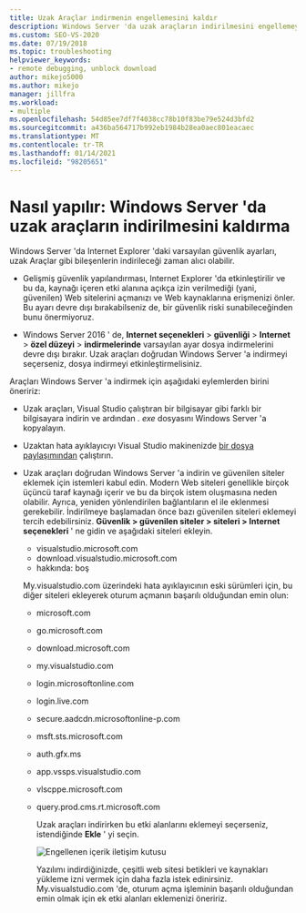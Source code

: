```yaml
---
title: Uzak Araçlar indirmenin engellemesini kaldır
description: Windows Server 'da uzak araçların indirilmesini engellemeyi kaldır ve bu, varsayılan IE güvenlik ayarları nedeniyle zaman alıcı olabilir.
ms.custom: SEO-VS-2020
ms.date: 07/19/2018
ms.topic: troubleshooting
helpviewer_keywords:
- remote debugging, unblock download
author: mikejo5000
ms.author: mikejo
manager: jillfra
ms.workload:
- multiple
ms.openlocfilehash: 54d85ee7df7f4038cc78b10f83be79e524d3bfd2
ms.sourcegitcommit: a436ba564717b992eb1984b28ea0aec801eacaec
ms.translationtype: MT
ms.contentlocale: tr-TR
ms.lasthandoff: 01/14/2021
ms.locfileid: "98205651"
---
```

# <a name="how-to-unblock-the-download-of-the-remote-tools-on-windows-server"></a>Nasıl yapılır: Windows Server 'da uzak araçların indirilmesini kaldırma

Windows Server 'da Internet Explorer 'daki varsayılan güvenlik ayarları, uzak Araçlar gibi bileşenlerin indirileceği zaman alıcı olabilir.

* Gelişmiş güvenlik yapılandırması, Internet Explorer 'da etkinleştirilir ve bu da, kaynağı içeren etki alanına açıkça izin verilmediği (yani, güvenilen) Web sitelerini açmanızı ve Web kaynaklarına erişmenizi önler. Bu ayarı devre dışı bırakabilseniz de, bir güvenlik riski sunabileceğinden bunu önermiyoruz.

* Windows Server 2016 ' de, **Internet seçenekleri**  >  **güvenliği**  >  **Internet**  >  **özel düzeyi**  >  **indirmelerinde** varsayılan ayar dosya indirmelerini devre dışı bırakır. Uzak araçları doğrudan Windows Server 'a indirmeyi seçerseniz, dosya indirmeyi etkinleştirmelisiniz.

Araçları Windows Server 'a indirmek için aşağıdaki eylemlerden birini öneririz:

* Uzak araçları, Visual Studio çalıştıran bir bilgisayar gibi farklı bir bilgisayara indirin ve ardından *. exe* dosyasını Windows Server 'a kopyalayın.

* Uzaktan hata ayıklayıcıyı Visual Studio makinenizde [bir dosya paylaşımından](../debugger/remote-debugging.md#fileshare_msvsmon) çalıştırın.

* Uzak araçları doğrudan Windows Server 'a indirin ve güvenilen siteler eklemek için istemleri kabul edin. Modern Web siteleri genellikle birçok üçüncü taraf kaynağı içerir ve bu da birçok istem oluşmasına neden olabilir. Ayrıca, yeniden yönlendirilen bağlantıların el ile eklenmesi gerekebilir. İndirilmeye başlamadan önce bazı güvenilen siteleri eklemeyi tercih edebilirsiniz. **Güvenlik > güvenilen siteler > siteleri > Internet seçenekleri** ' ne gidin ve aşağıdaki siteleri ekleyin.

  * visualstudio.microsoft.com
  * download.visualstudio.microsoft.com
  * hakkında: boş

  My.visualstudio.com üzerindeki hata ayıklayıcının eski sürümleri için, bu diğer siteleri ekleyerek oturum açmanın başarılı olduğundan emin olun:

  * microsoft.com
  * go.microsoft.com
  * download.microsoft.com
  * my.visualstudio.com
  * login.microsoftonline.com
  * login.live.com
  * secure.aadcdn.microsoftonline-p.com
  * msft.sts.microsoft.com
  * auth.gfx.ms
  * app.vssps.visualstudio.com
  * vlscppe.microsoft.com
  * query.prod.cms.rt.microsoft.com

    Uzak araçları indirirken bu etki alanlarını eklemeyi seçerseniz, istendiğinde **Ekle** ' yi seçin.

    ![Engellenen içerik iletişim kutusu](../debugger/media/remotedbg-blocked-content.png)

    Yazılımı indirdiğinizde, çeşitli web sitesi betikleri ve kaynakları yükleme izni vermek için daha fazla istek edinirsiniz. My.visualstudio.com 'de, oturum açma işleminin başarılı olduğundan emin olmak için ek etki alanları eklemenizi öneririz.